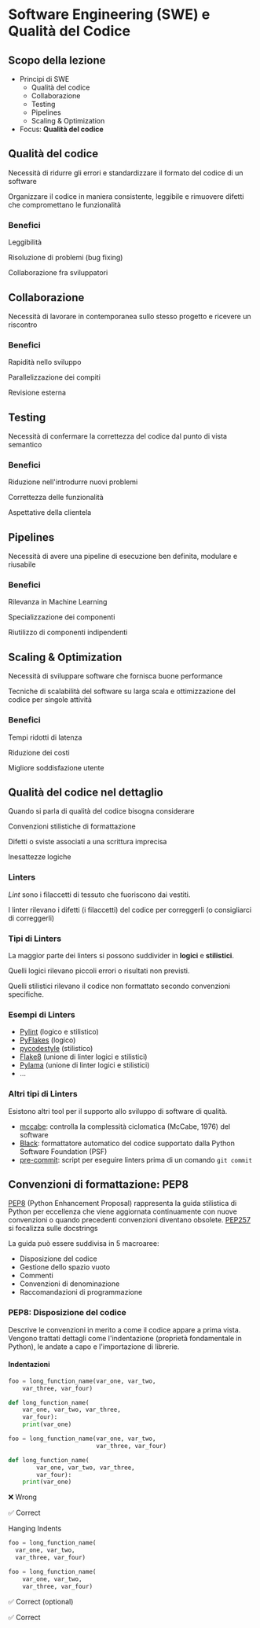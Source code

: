 # Software Engineering (SWE) e Qualità del Codice

<!-- New section -->

## Scopo della lezione

- Principi di SWE
  - Qualità del codice
  - Collaborazione
  - Testing
  - Pipelines <!-- è necessario avere dei blocchi strutturati di pipeline preimpostate, e.g., data cleaning -->
  - Scaling & Optimization
- Focus: **Qualità del codice**

<!-- New section -->

## Qualità del codice

Necessità di ridurre gli errori e standardizzare il formato del codice di un software

Organizzare il codice in maniera consistente, leggibile e rimuovere difetti che compromettano le funzionalità

<!-- .element: class="fragment" -->

<!-- New subsection -->

### Benefici

Leggibilità <!-- spendiamo più tempo a leggere piuttosto che scrivere codice -->

Risoluzione di problemi (bug fixing)

<!-- .element: class="fragment" -->

Collaborazione fra sviluppatori

<!-- .element: class="fragment" -->

<!-- New section -->

## Collaborazione

Necessità di lavorare in contemporanea sullo stesso progetto e ricevere un riscontro

<!-- New subsection -->

### Benefici

Rapidità nello sviluppo

Parallelizzazione dei compiti

<!-- .element: class="fragment" -->

Revisione esterna <!-- e.g. del pair programming -->

<!-- .element: class="fragment" -->

<!-- New section -->

## Testing

Necessità di confermare la correttezza del codice dal punto di vista semantico

<!-- New subsection -->

### Benefici

Riduzione nell'introdurre nuovi problemi

Correttezza delle funzionalità

<!-- .element: class="fragment" -->

Aspettative della clientela

<!-- .element: class="fragment" -->

<!-- New section -->

## Pipelines

Necessità di avere una pipeline di esecuzione ben definita, modulare e riusabile

<!-- New subsection -->

### Benefici

Rilevanza in Machine Learning

Specializzazione dei componenti

<!-- .element: class="fragment" -->

Riutilizzo di componenti indipendenti

<!-- .element: class="fragment" -->

<!-- New section -->

## Scaling & Optimization

Necessità di sviluppare software che fornisca buone performance

Tecniche di scalabilità del software su larga scala e ottimizzazione del codice per singole attività

<!-- .element: class="fragment" -->

<!-- New subsection -->

### Benefici

Tempi ridotti di latenza

Riduzione dei costi

<!-- .element: class="fragment" -->

Migliore soddisfazione utente

<!-- .element: class="fragment" -->

<!-- New section -->

## Qualità del codice nel dettaglio

Quando si parla di qualità del codice bisogna considerare

Convenzioni stilistiche di formattazione

<!-- .element: class="fragment" -->

Difetti o sviste associati a una scrittura imprecisa

<!-- .element: class="fragment" -->

Inesattezze logiche

<!-- .element: class="fragment" -->

<!-- New subsection -->

### Linters

*Lint* sono i filaccetti di tessuto che fuoriscono dai vestiti.

I linter rilevano i difetti (i filaccetti) del codice per correggerli (o consigliarci di correggerli)

<!-- New subsection -->

### Tipi di Linters

La maggior parte dei linters si possono suddivider in **logici** e **stilistici**.

Quelli logici rilevano piccoli errori o risultati non previsti.

Quelli stilistici rilevano il codice non formattato secondo convenzioni specifiche.

<!-- New subsection -->

### Esempi di Linters

- [Pylint](https://www.pylint.org/) (logico e stilistico)
- [PyFlakes](https://github.com/PyCQA/pyflakes) (logico)
- [pycodestyle](https://github.com/PyCQA/pycodestyle) (stilistico)
- [Flake8](https://flake8.pycqa.org/) (unione di linter logici e stilistici)
- [Pylama](https://github.com/klen/pylama) (unione di linter logici e stilistici)
- ...

<!-- New subsection -->

### Altri tipi di Linters

Esistono altri tool per il supporto allo sviluppo di software di qualità.

- [mccabe](https://github.com/PyCQA/mccabe): controlla la complessità ciclomatica (McCabe, 1976) del software
- [Black](https://github.com/psf/black): formattatore automatico del codice supportato dalla Python Software Foundation (PSF)
- [pre-commit](https://pre-commit.com/): script per eseguire linters prima di un comando `git commit`

<!-- New section -->

## Convenzioni di formattazione: PEP8

[PEP8](https://peps.python.org/pep-0008) (Python Enhancement Proposal) rappresenta la guida stilistica di Python per
eccellenza che viene aggiornata continuamente con nuove convenzioni o quando precedenti convenzioni diventano obsolete.
[PEP257](https://peps.python.org/pep-0257/) si focalizza sulle docstrings

<!-- New subsection -->

La guida può essere suddivisa in 5 macroaree:
- Disposizione del codice
- Gestione dello spazio vuoto
- Commenti
- Convenzioni di denominazione
- Raccomandazioni di programmazione

<!-- New subsection -->

### PEP8: Disposizione del codice

Descrive le convenzioni in merito a come il codice appare a prima vista. Vengono trattati dettagli come 
l'indentazione (proprietà fondamentale in Python), le andate a capo e l'importazione di librerie.

<!-- New subsection -->

#### Indentazioni

<div class="cols">

```python
foo = long_function_name(var_one, var_two,
    var_three, var_four)

def long_function_name(
    var_one, var_two, var_three,
    var_four):
    print(var_one)
```

```python
foo = long_function_name(var_one, var_two,
                         var_three, var_four)

def long_function_name(
        var_one, var_two, var_three,
        var_four):
    print(var_one)
```

</div>

<div class="cols">

❌ Wrong

<!-- .element: class="fragment" data-fragment-index="1" -->

✅ Correct

<!-- .element: class="fragment" data-fragment-index="1" -->

</div>

<!-- New subsection -->

Hanging Indents

<div class="cols">

```python
foo = long_function_name(
  var_one, var_two,
  var_three, var_four)
```

```python
foo = long_function_name(
    var_one, var_two,
    var_three, var_four)
```

</div>

<div class="cols">

✅ Correct (optional)

<!-- .element: class="fragment" data-fragment-index="1" -->

✅ Correct

<!-- .element: class="fragment" data-fragment-index="1" -->

</div>
